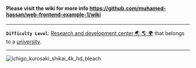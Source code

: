 #### Please visit the wiki for more info https://github.com/muhamed-hassan/web-frontend-example-1/wiki

***

**`Difficulty Level`**: [Research and development center 🌏 🌎 🌍](https://en.wikipedia.org/wiki/Research_and_development) that belongs to a [university](https://en.wikipedia.org/wiki/University).

***

![ichigo_kurosaki_shikai_4k_hd_bleach](https://github.com/muhamed-hassan/web-frontend-example-1/assets/17825804/903ebd2a-51b8-4394-8f73-1bc9f55a3dd7)
